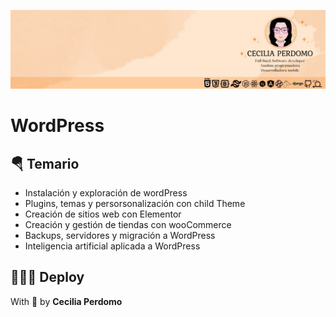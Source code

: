 ![Cecilia Perdomo](image.png)

# WordPress

## 🪂​ Temario
- Instalación y exploración de wordPress
- Plugins, temas y persorsonalización con child Theme
- Creación de sitios web con Elementor
- Creación y gestión de tiendas con wooCommerce
- Backups, servidores y migración a WordPress
- Inteligencia artificial aplicada a WordPress


## ​👩🏼‍💻​ Deploy
With ​💜​ by **Cecilia Perdomo**